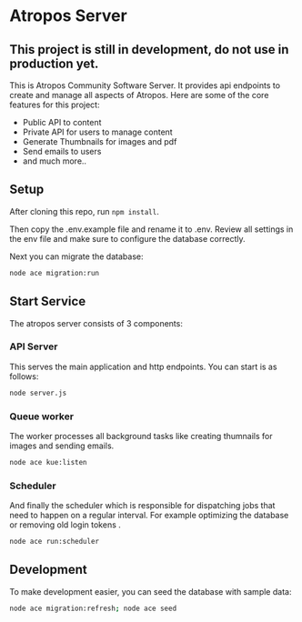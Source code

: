 # Atropos Server

## This project is still in development, do not use in production yet.

This is Atropos Community Software Server. It provides api endpoints to create and manage all aspects of Atropos.
Here are some of the core features for this project:

  - Public API to content
  - Private API for users to manage content
  - Generate Thumbnails for images and pdf
  - Send emails to users
  - and much more..

## Setup

After cloning this repo, run `npm install`.

Then copy the .env.example file and rename it to .env. Review all settings in the env file and make sure to configure the database correctly.

Next you can migrate the database:

```sh
node ace migration:run
```

## Start Service

The atropos server consists of 3 components:

### API Server

This serves the main application and http endpoints. You can start is as follows:

```sh
node server.js
```

### Queue worker

The worker processes all background tasks like creating thumnails for images and sending emails.

```sh
node ace kue:listen
```

### Scheduler

And finally the scheduler which is responsible for dispatching jobs that need to happen on a regular interval.
For example optimizing the database or removing old login tokens .

```sh
node ace run:scheduler
```

## Development

To make development easier, you can seed the database with sample data:

```sh
node ace migration:refresh; node ace seed
```

